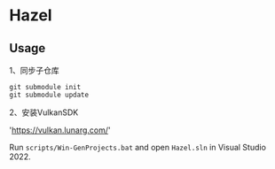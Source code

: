 # Hazel


## Usage

1、同步子仓库

```
git submodule init
git submodule update
```

2、安装VulkanSDK

'https://vulkan.lunarg.com/'

Run `scripts/Win-GenProjects.bat` and open `Hazel.sln` in Visual Studio 2022. 

